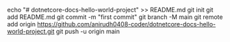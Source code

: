 echo "# dotnetcore-docs-hello-world-project" >> README.md
git init
git add README.md
git commit -m "first commit"
git branch -M main
git remote add origin https://github.com/anirudh0408-coder/dotnetcore-docs-hello-world-project.git
git push -u origin main
